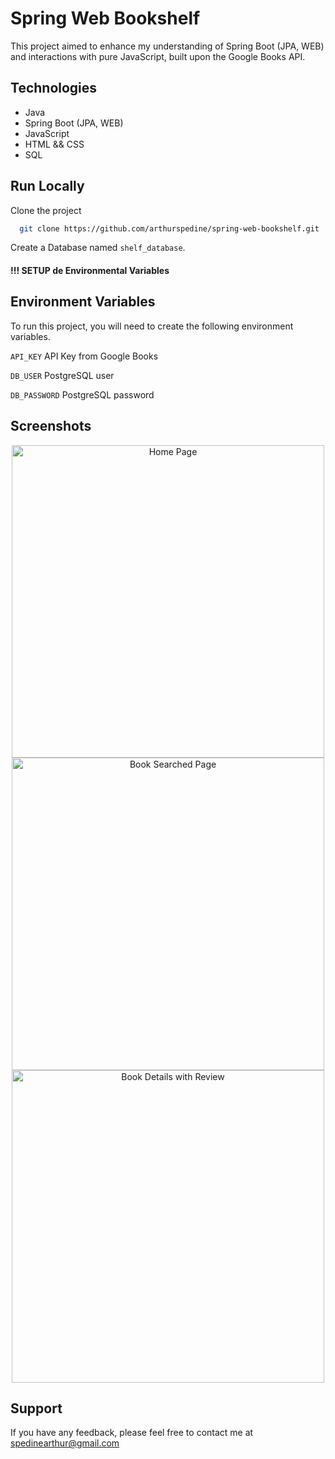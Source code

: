 # Spring Web Bookshelf

This project aimed to enhance my understanding of Spring Boot (JPA, WEB) and interactions with pure JavaScript, built upon the Google Books API.

## Technologies

 - Java
 - Spring Boot (JPA, WEB)
 - JavaScript
 - HTML && CSS
 - SQL

## Run Locally

Clone the project

```bash
  git clone https://github.com/arthurspedine/spring-web-bookshelf.git
```

Create a Database named `shelf_database`.

#### !!! SETUP de Environmental Variables


## Environment Variables

To run this project, you will need to create the following environment variables.

`API_KEY` API Key from Google Books

`DB_USER` PostgreSQL user

`DB_PASSWORD` PostgreSQL password

## Screenshots

<p align="center">
 <img src="https://github.com/arthurspedine/spring-web-bookshelf/assets/65985748/e3d65e9d-15eb-409a-b38d-b68d9bb7c0bf" alt="Home Page" width="500px">
 <img src="https://github.com/arthurspedine/spring-web-bookshelf/assets/65985748/85e45cae-ba23-4a30-8e32-d06bba492697" alt="Book Searched Page" width="500px">
 <img src="https://github.com/arthurspedine/spring-web-bookshelf/assets/65985748/6c56f0e0-ada9-4fb5-8a1f-ab3d7eedac4f" alt="Book Details with Review" width="500px">
</p>

## Support

If you have any feedback, please feel free to contact me at spedinearthur@gmail.com

